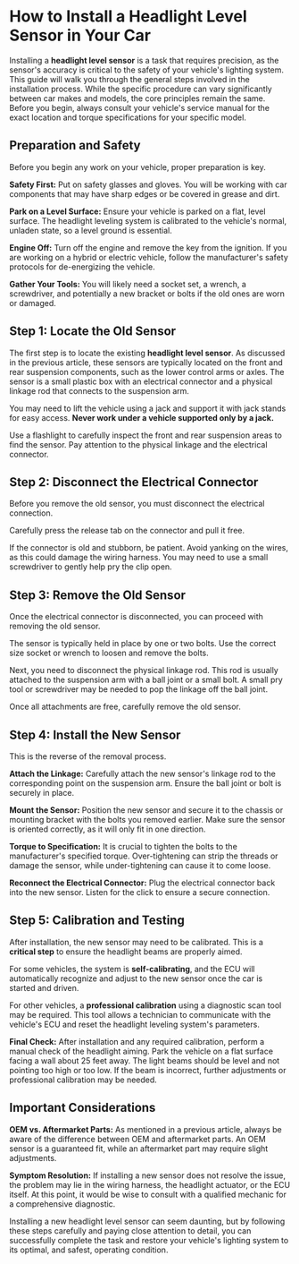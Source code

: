 # How to Install a Headlight Level Sensor in Your Car

Installing a **headlight level sensor** is a task that requires precision, as the sensor's accuracy is critical to the safety of your vehicle's lighting system. This guide will walk you through the general steps involved in the installation process. While the specific procedure can vary significantly between car makes and models, the core principles remain the same. Before you begin, always consult your vehicle's service manual for the exact location and torque specifications for your specific model.

## Preparation and Safety

Before you begin any work on your vehicle, proper preparation is key.

**Safety First:** Put on safety glasses and gloves. You will be working with car components that may have sharp edges or be covered in grease and dirt.

**Park on a Level Surface:** Ensure your vehicle is parked on a flat, level surface. The headlight leveling system is calibrated to the vehicle's normal, unladen state, so a level ground is essential.

**Engine Off:** Turn off the engine and remove the key from the ignition. If you are working on a hybrid or electric vehicle, follow the manufacturer's safety protocols for de-energizing the vehicle.

**Gather Your Tools:** You will likely need a socket set, a wrench, a screwdriver, and potentially a new bracket or bolts if the old ones are worn or damaged.

## Step 1: Locate the Old Sensor

The first step is to locate the existing **headlight level sensor**. As discussed in the previous article, these sensors are typically located on the front and rear suspension components, such as the lower control arms or axles. The sensor is a small plastic box with an electrical connector and a physical linkage rod that connects to the suspension arm.

You may need to lift the vehicle using a jack and support it with jack stands for easy access. **Never work under a vehicle supported only by a jack.**

Use a flashlight to carefully inspect the front and rear suspension areas to find the sensor. Pay attention to the physical linkage and the electrical connector.

## Step 2: Disconnect the Electrical Connector

Before you remove the old sensor, you must disconnect the electrical connection.

Carefully press the release tab on the connector and pull it free.

If the connector is old and stubborn, be patient. Avoid yanking on the wires, as this could damage the wiring harness. You may need to use a small screwdriver to gently help pry the clip open.

## Step 3: Remove the Old Sensor

Once the electrical connector is disconnected, you can proceed with removing the old sensor.

The sensor is typically held in place by one or two bolts. Use the correct size socket or wrench to loosen and remove the bolts.

Next, you need to disconnect the physical linkage rod. This rod is usually attached to the suspension arm with a ball joint or a small bolt. A small pry tool or screwdriver may be needed to pop the linkage off the ball joint.

Once all attachments are free, carefully remove the old sensor.

## Step 4: Install the New Sensor

This is the reverse of the removal process.

**Attach the Linkage:** Carefully attach the new sensor's linkage rod to the corresponding point on the suspension arm. Ensure the ball joint or bolt is securely in place.

**Mount the Sensor:** Position the new sensor and secure it to the chassis or mounting bracket with the bolts you removed earlier. Make sure the sensor is oriented correctly, as it will only fit in one direction.

**Torque to Specification:** It is crucial to tighten the bolts to the manufacturer's specified torque. Over-tightening can strip the threads or damage the sensor, while under-tightening can cause it to come loose.

**Reconnect the Electrical Connector:** Plug the electrical connector back into the new sensor. Listen for the click to ensure a secure connection.

## Step 5: Calibration and Testing

After installation, the new sensor may need to be calibrated. This is a **critical step** to ensure the headlight beams are properly aimed.

For some vehicles, the system is **self-calibrating**, and the ECU will automatically recognize and adjust to the new sensor once the car is started and driven.

For other vehicles, a **professional calibration** using a diagnostic scan tool may be required. This tool allows a technician to communicate with the vehicle's ECU and reset the headlight leveling system's parameters.

**Final Check:** After installation and any required calibration, perform a manual check of the headlight aiming. Park the vehicle on a flat surface facing a wall about 25 feet away. The light beams should be level and not pointing too high or too low. If the beam is incorrect, further adjustments or professional calibration may be needed.

## Important Considerations

**OEM vs. Aftermarket Parts:** As mentioned in a previous article, always be aware of the difference between OEM and aftermarket parts. An OEM sensor is a guaranteed fit, while an aftermarket part may require slight adjustments.

**Symptom Resolution:** If installing a new sensor does not resolve the issue, the problem may lie in the wiring harness, the headlight actuator, or the ECU itself. At this point, it would be wise to consult with a qualified mechanic for a comprehensive diagnostic.

Installing a new headlight level sensor can seem daunting, but by following these steps carefully and paying close attention to detail, you can successfully complete the task and restore your vehicle's lighting system to its optimal, and safest, operating condition.
